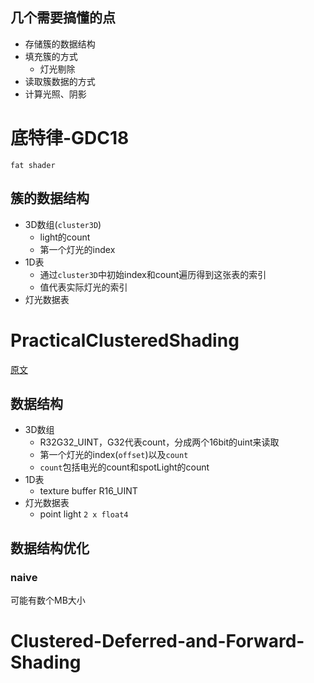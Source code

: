 ## 几个需要搞懂的点
* 存储簇的数据结构
* 填充簇的方式
  * 灯光剔除
* 读取簇数据的方式
* 计算光照、阴影
# 底特律-GDC18
`fat shader` 
## 簇的数据结构
* 3D数组(`cluster3D`)
  * light的count
  * 第一个灯光的index
* 1D表
  * 通过`cluster3D`中初始index和count遍历得到这张表的索引
  * 值代表实际灯光的索引
* 灯光数据表
# PracticalClusteredShading
[原文](http://www.humus.name/Articles/PracticalClusteredShading.pdf)   
## 数据结构
* 3D数组
  * R32G32_UINT，G32代表count，分成两个16bit的uint来读取
  * 第一个灯光的index(`offset`)以及`count`
  * `count`包括电光的count和spotLight的count
* 1D表
  * texture buffer R16_UINT
* 灯光数据表
  * point light `2 x float4`
## 数据结构优化
### naive
可能有数个MB大小
# Clustered-Deferred-and-Forward-Shading

